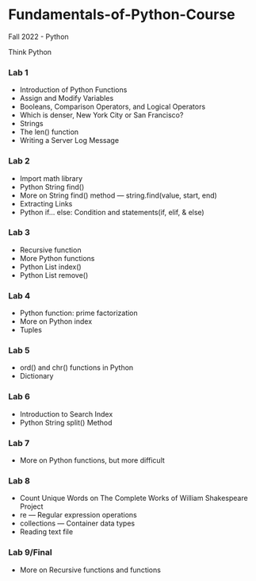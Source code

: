 # Fundamentals-of-Python-Course
Fall 2022 - Python

<p>Think Python</p>

<h3> Lab 1 </h3>
<ul>
  <li>Introduction of Python Functions</li>
  <li>Assign and Modify Variables</li>
  <li>Booleans, Comparison Operators, and Logical Operators</li>
  <li>Which is denser, New York City or San Francisco?</li>
  <li>Strings</li>
  <li>The len() function</li>
  <li>Writing a Server Log Message</li>
</ul>

<h3> Lab 2 </h3>
<ul>
  <li>Import math library</li>
  <li>Python String find()</li>
  <li>More on String find() method — string.find(value, start, end)</li>
  <li>Extracting Links</li>
  <li>Python if… else: Condition and statements(if, elif, & else)</li>
</ul>

<h3> Lab 3 </h3>
<ul>
  <li>Recursive function</li>
  <li>More Python functions</li>
  <li>Python List index()</li>
  <li>Python List remove()</li>
</ul>

<h3> Lab 4 </h3>
<ul>
  <li>Python function: prime factorization</li>
  <li>More on Python index</li>
  <li>Tuples</li>
</ul>

<h3> Lab 5 </h3>
<ul>
  <li>ord() and chr() functions in Python</li>
  <li>Dictionary</li>
</ul>

<h3> Lab 6 </h3>
<ul>
  <li>Introduction to Search Index</li>
  <li>Python String split() Method</li>
</ul>

<h3> Lab 7 </h3>
<ul>
  <li>More on Python functions, but more difficult</li>
</ul>

<h3> Lab 8 </h3>
<ul>
  <li>Count Unique Words on The Complete Works of William Shakespeare Project</li>
  <li>re — Regular expression operations</li>
  <li>collections — Container data types</li>
  <li>Reading text file</li>
</ul>

<h3> Lab 9/Final </h3>
<ul>
  <li>More on Recursive functions and functions</li>
</ul>



